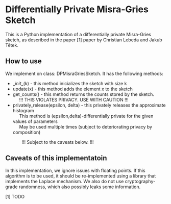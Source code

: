 # Differentially Private Misra-Gries Sketch
This is a Python implementation of a differentially private Misra-Gries sketch, as described in the paper [1] paper by Christian Lebeda and Jakub Tětek.

## How to use
We implement on class: DPMisraGriesSketch. It has the following methods:

* \__init__(k) - this method inicializes the sketch with size k
* update(x) - this method adds the element x to the sketch
* get_counts() - this method returns the counts stored by the sketch.  
&nbsp;&nbsp;&nbsp;&nbsp;    !!! THIS VIOLATES PRIVACY. USE WITH CAUTION !!!
* privately_release(epsilon, delta) - this privately releases the approximate histogram  
&nbsp;&nbsp;&nbsp;&nbsp;    This method is (epsilon,delta)-differentially private for the given values of parameters  
&nbsp;&nbsp;&nbsp;&nbsp;    May be used multiple times (subject to deteriorating privacy by composition)  

&nbsp;&nbsp;&nbsp;&nbsp;&nbsp;&nbsp;&nbsp;&nbsp;&nbsp;&nbsp;&nbsp;&nbsp;    !!! Subject to the caveats below. !!!

## Caveats of this implementatoin
In this implementation, we ignore issues with floating points. If this algorithm is to be used, it should be re-implemented using a library that implements the Laplace mechanism. We also do not use cryptography-grade randomness, which also possibly leaks some information.


[1] TODO
